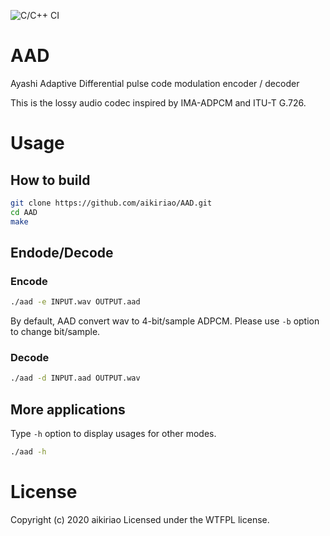 ![C/C++ CI](https://github.com/aikiriao/AAD/workflows/C/C++%20CI/badge.svg?branch=master)

# AAD

Ayashi Adaptive Differential pulse code modulation encoder / decoder

This is the lossy audio codec inspired by IMA-ADPCM and ITU-T G.726.

# Usage

## How to build

```bash
git clone https://github.com/aikiriao/AAD.git
cd AAD
make
```

## Endode/Decode

### Encode

```bash
./aad -e INPUT.wav OUTPUT.aad
```

By default, AAD convert wav to 4-bit/sample ADPCM. Please use `-b` option to change bit/sample.

### Decode

```bash
./aad -d INPUT.aad OUTPUT.wav
```

## More applications

Type `-h` option to display usages for other modes.

```bash
./aad -h
```

# License

Copyright (c) 2020 aikiriao Licensed under the WTFPL license.
